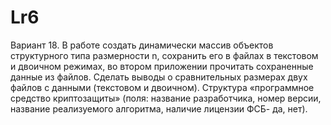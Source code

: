 # Lr6
Вариант 18.
В работе создать динамически массив объектов структурного типа размерности n,
сохранить его в файлах в текстовом и двоичном режимах, во втором приложении
прочитать сохраненные данные из файлов. Сделать выводы о сравнительных размерах
двух файлов с данными (текстовом и двоичном).
Структура «программное средство криптозащиты» (поля: название разработчика, номер
версии, название реализуемого алгоритма, наличие лицензии ФСБ- да, нет).
